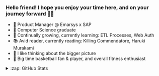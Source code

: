 ### Hello friend! I hope you enjoy your time here, and on your journey forward 🙏🏾

- 📱 Product Manager @ Emarsys x SAP
- 👾 Computer Science graduate
- 🌱 Continually growing, currently learning: ETL Processes, Web Auth
- 📚 Avid reader, currently reading: Killing Commendatore, Haruki Murakami
- 💭 I like thinking about the bigger picture 
- 🏀 Big time basketball fan & player, and overall fitness enthusiast

<details>
  <summary>:zap: GitHub Stats</summary>

<a href="https://github.com/aadilk96/aadilk96">
  <img align="center" src="https://github-readme-stats.vercel.app/api/top-langs/?username=aadilk96&hide=java,html&title_color=ffffff&text_color=c9cacc&icon_color=2bbc8a&bg_color=1d1f21" />
</a>
<a href="https://github.com/aadilk96/aadilk96">
  <img align="center" src="https://github-readme-stats.vercel.app/api?username=aadilk96&show_icons=true&line_height=27&count_private=true&title_color=ffffff&text_color=c9cacc&icon_color=2bbc8a&bg_color=1d1f21" alt="Aadil's GitHub Stats" />
</a>
</details>
